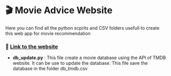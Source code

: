 
# 🎬 Movie Advice Website

Here you can find all the python scprits and CSV folders usefull to create this web app for movie recommendation 

### 🌟 [Link to the website](https://movie-advice.streamlit.app)

- **db_update.py** : This file create a movie database using the API of TMDB website. It can be use to update the database. This file save the database in the folder db_tmdb.csv
